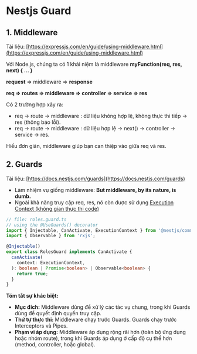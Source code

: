 # Nestjs Guard

## 1. Middleware

Tài liệu: [https://expressjs.com/en/guide/using-middleware.html](https://expressjs.com/en/guide/using-middleware.html)

Với Node.js, chúng ta có 1 khái niệm là middleware **myFunction(req, res, next) { ... }**

**request** $\Rightarrow$ middleware $\Rightarrow$ **response**

**req $\Rightarrow$ routes $\Rightarrow$ middleware $\Rightarrow$ controller $\Rightarrow$ service $\Rightarrow$ res**

Có 2 trường hợp xảy ra:

- req $\rightarrow$ route $\rightarrow$ middleware : dữ liệu không hợp lệ, không thực thi tiếp $\rightarrow$ res (thông báo lỗi).
- req $\rightarrow$ route $\rightarrow$ middleware : dữ liệu hợp lệ $\rightarrow$ next() $\rightarrow$ controller $\rightarrow$ service $\rightarrow$ res.

Hiểu đơn giản, middleware giúp bạn can thiệp vào giữa req và res.

## 2. Guards

Tài liệu: [https://docs.nestjs.com/guards](https://docs.nestjs.com/guards)

- Làm nhiệm vụ giống middleware: **But middleware, by its nature, is dumb.**
- Ngoài khả năng truy cập req, res, nó còn được sử dụng [Execution Context (không gian thực thi code)](https://viblo.asia/p/tim-hieu-ve-execution-context-trong-javascript-3NVRkm3KG9xn)
```ts
// file: roles.guard.ts
// using the @UseGuards() decorator
import { Injectable, CanActivate, ExecutionContext } from '@nestjs/common';
import { Observable } from 'rxjs';

@Injectable()
export class RolesGuard implements CanActivate {
  canActivate(
    context: ExecutionContext,
  ): boolean | Promise<boolean> | Observable<boolean> {
    return true;
  }
}
```
**Tóm tắt sự khác biệt:**

- **Mục đích:** Middleware dùng để xử lý các tác vụ chung, trong khi Guards dùng để quyết định quyền truy cập.
- **Thứ tự thực thi:** Middleware chạy trước Guards. Guards chạy trước Interceptors và Pipes.
- **Phạm vi áp dụng:** Middleware áp dụng rộng rãi hơn (toàn bộ ứng dụng hoặc nhóm route), trong khi Guards áp dụng ở cấp độ cụ thể hơn (method, controller, hoặc global).
